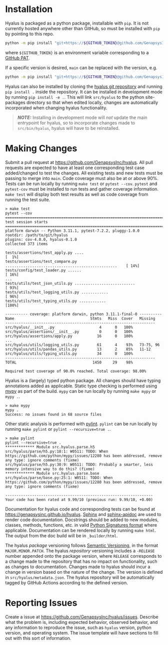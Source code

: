 # Installation

Hyalus is packaged as a python package, installable with `pip`.
It is not currently hosted anywhere other than GitHub, so must be installed with `pip` by pointing to this repo.

```bash
python -m pip install "git+https://${GITHUB_TOKEN}@github.com/GenapsysInc/hyalus@main"
```

where `${GITHUB_TOKEN}` is an environment variable corresponding to a [GitHub PAT](https://docs.github.com/en/authentication/keeping-your-account-and-data-secure/creating-a-personal-access-token).

If a specific version is desired, `main` can be replaced with the version, e.g.

```bash
python -m pip install "git+https://${GITHUB_TOKEN}@github.com/GenapsysInc/hyalus@<version>"
```

Hyalus can also be installed by cloning the [hyalus git repository](https://github.com/GenapsysInc/hyalus) and running `pip install .` inside the repository.
It can be installed in development mode by running `pip install -e .`.
This will link `src/hyalus` to the python site-packages directory so that when edited locally, changes are automatically incorporated when changing hyalus functionality.

> **_NOTE:_** Installing in development mode will *not* update the main entrypoint for hyalus, so to incorporate changes made to `src/bin/hyalus`, hyalus will have to be reinstalled.

# Making Changes

Submit a pull request at <https://github.com/GenapsysInc/hyalus>.
All pull requests are expected to have at least one corresponding test case added/changed to test the changes.
All existing tests and new tests must be passing to merge into `main`.
Code coverage must also be at or above 90%.
Tests can be run locally by running `make test` or `pytest --cov`.
`pytest` and `pytest-cov` must be installed to run tests and gather coverage information.
`make test` will display both test results as well as code coverage from running the test suite.

```text
> make test
pytest --cov
======================================================================== test session starts =========================================================================
platform darwin -- Python 3.11.1, pytest-7.2.2, pluggy-1.0.0
rootdir: /path/to/git/hyalus
plugins: cov-4.0.0, hyalus-0.1.0
collected 373 items

tests/assertions/test_apply.py ....                                                    [  1%]
tests/assertions/test_compare.py ..................................................    [ 14%]
tests/config/test_loader.py ......                                                     [ 16%]
...
tests/utils/test_json_utils.py ...........................                             [ 93%]
tests/utils/test_logging_utils.py ............                                         [ 96%]
tests/utils/test_typing_utils.py ............                                          [100%]

---------- coverage: platform darwin, python 3.11.1-final-0 ----------
Name                                  Stmts   Miss  Cover   Missing
-------------------------------------------------------------------
src/hyalus/__init__.py                    4      0   100%
src/hyalus/assertions/__init__.py         0      0   100%
src/hyalus/assertions/apply.py           16      0   100%
...
src/hyalus/utils/logging_utils.py        61      4    93%   73-75, 96
src/hyalus/utils/pandas_utils.py         13      2    85%   11-12
src/hyalus/utils/typing_utils.py         34      0   100%
-------------------------------------------------------------------
TOTAL                                  1450     29    98%

Required test coverage of 90.0% reached. Total coverage: 98.00%
```

Hyalus is a (largely) typed python package. All changes should have typing annotations added as applicable.
Static type checking is performed using [mypy](https://mypy-lang.org/) as part of the build.
`mypy` can be run locally by running `make mypy` or `mypy .`.

```text
> make mypy
mypy .
Success: no issues found in 68 source files
```

Other static analysis is performed with [pylint](https://pypi.org/project/pylint/).
`pylint` can be run locally by running `make pylint` or `pylint --recursive=true .`.

```text
> make pylint
pylint --recursive=true .
************* Module src.hyalus.parse.h5
src/hyalus/parse/h5.py:18:1: W0511: TODO: When https://github.com/python/mypy/issues/12280 has been addressed, remove any type: ignore comments (fixme)
src/hyalus/parse/h5.py:30:9: W0511: TODO: Probably a smarter, less memory intensive way to do this? (fixme)
************* Module src.hyalus.parse.base
src/hyalus/parse/base.py:25:1: W0511: TODO: When https://github.com/python/mypy/issues/12280 has been addressed, remove any type: ignore comments (fixme)

------------------------------------------------------------------
Your code has been rated at 9.99/10 (previous run: 9.99/10, +0.00)
```

Documentation for hyalus code and corresponding tests can be found at <https://genapsysinc.github.io/hyalus>.
[Sphinx](https://www.sphinx-doc.org/en/master/) and [sphinx-apidoc](https://www.sphinx-doc.org/en/master/man/sphinx-apidoc.html) are used to render code documentation.
Docstrings should be added to new modules, classes, methods, functions, etc. in valid [Python Signatures format](https://www.sphinx-doc.org/en/master/usage/restructuredtext/domains.html#signatures) where applicable.
Documentation can be rendered locally by running `make html`.
The output from the doc build will be in `_builder/html`.

The hyalus *package* versioning follows [Semantic Versioning](https://semver.org/), in the format `MAJOR.MINOR.PATCH`.
The hyalus *repository* versioning includes a `-RELEASE` number appended onto the package version, where `RELEASE` corresponds to a change made to the repository that has no impact on functionality, such as changes to documentation.
Changes made to hyalus should incur a change in version based on the nature of the change.
The version is defined in `src/hyalus/metadata.json`.
The hyalus repository will be automatically tagged by GitHub Actions according to the defined version.

# Reporting Issues

Create a issue at <https://github.com/GenapsysInc/hyalus/issues>.
Describe what the problem is, including expected behavior, observed behavior, and any information to reproduce the issue, such as `hyalus` version, python version, and operating system.
The issue template will have sections to fill out with this sort of information.
